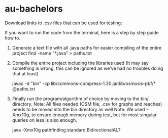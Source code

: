 # au-bachelors


Download links to .csv files that can be used for testing:


If you want to run the code from the terminal, here is a step by step guide how to.
1) Generate a text file with all .java paths for easier compiling of the entire project
find -name "*.java" > paths.txt

2) Compile the entire project including the libraries used (It may say something is wrong, this can be ignored as we've had no troubles doing that at least)

   javac -d "bin" -cp lib/commons-compress-1.20.jar:lib/osmosis-pbf/* @paths.txt

3) Finally run the program/algorithm of choice by moving to the bin/ directory.
   Note: All files needed (OSM file, .csv for graphs and reaches) needs to be moved into the bin directory as well
   Note: We used -Xmx10g, to ensure enough memory during test, but for most singular queries on less is also enough.
   
   java -Xmx10g pathfinding.standard.BidirectionalALT 

